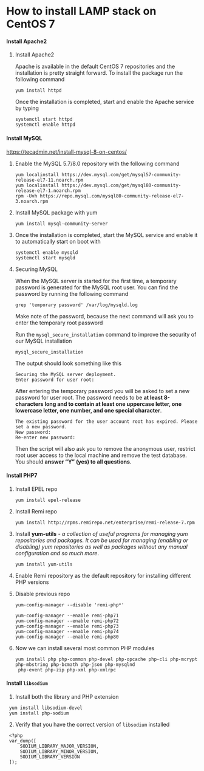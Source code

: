 # How to install LAMP stack on CentOS 7

#### Install Apache2

1. Install Apache2

    Apache is available in the default CentOS 7 repositories and the installation is pretty straight forward. To install the package run the following command

    `yum install httpd`
    
    Once the installation is completed, start and enable the Apache service by typing
    
    ```
   systemctl start httpd
   systemctl enable httpd
   ```
   
#### Install MySQL
https://tecadmin.net/install-mysql-8-on-centos/

1. Enable the MySQL 5.7/8.0 repository with the following command

   ```
   yum localinstall https://dev.mysql.com/get/mysql57-community-release-el7-11.noarch.rpm
   yum localinstall https://dev.mysql.com/get/mysql80-community-release-el7-1.noarch.rpm
   rpm -Uvh https://repo.mysql.com/mysql80-community-release-el7-3.noarch.rpm
   ```
    
2. Install MySQL package with yum 
    
    `yum install mysql-community-server`
    
3. Once the installation is completed, start the MySQL service and enable it to automatically start on boot with

    ```
    systemctl enable mysqld
    systemctl start mysqld
    ```
4. Securing MySQL

    When the MySQL server is started for the first time, a temporary password is generated for the MySQL root user. You can find the password by running the following command
    
    `grep 'temporary password' /var/log/mysqld.log`
    
    Make note of the password, because the next command will ask you to enter the temporary root password
    
    Run the `mysql_secure_installation` command to improve the security of our MySQL installation
    
    `mysql_secure_installation`
    
    The output should look something like this
    
    ```
   Securing the MySQL server deployment.
   Enter password for user root:
   ```
   
   After entering the temporary password you will be asked to set a new password for user root. The password needs to
    be **at least 8-characters long and to contain at least one uppercase letter, one lowercase letter, one number, and one special character**.
    
    ```
   The existing password for the user account root has expired. Please set a new password.
   New password:
   Re-enter new password:
   ```
   
   Then the script will also ask you to remove the anonymous user, restrict root user access to the local machine and
    remove the test database. You should **answer “Y” (yes) to all questions**.

#### Install PHP7

1. Install EPEL repo

    `yum install epel-release`

2. Install Remi repo

    `yum install http://rpms.remirepo.net/enterprise/remi-release-7.rpm`

3. Install **yum-utils** - _a collection of useful programs for managing yum repositories and packages. It can be used
 for managing (enabling or disabling) yum repositories as well as packages without any manual configuration and so much more_.
 
    `yum install yum-utils`
 
 4. Enable Remi repository as the default repository for installing different PHP versions

 5. Disable previous repo 
    ```
    yum-config-manager --disable 'remi-php*'
    ```
 
    ```
    yum-config-manager --enable remi-php71
    yum-config-manager --enable remi-php72
    yum-config-manager --enable remi-php73
    yum-config-manager --enable remi-php74
    yum-config-manager --enable remi-php80
    ```
 
 6. Now we can install several most common PHP modules
 
    ```
    yum install php php-common php-devel php-opcache php-cli php-mcrypt php-mbstring php-bcmath php-json php-mysqlnd
     php-event php-zip php-xml php-xmlrpc
    ```
    
 #### Install `libsodium`
 
 1. Install both the library and PHP extension
  
   ```
    yum install libsodium-devel
    yum install php-sodium
   ```
    
 2. Verify that you have the correct version of `libsodium` installed
 
   
   ```
    <?php
    var_dump([
        SODIUM_LIBRARY_MAJOR_VERSION,
        SODIUM_LIBRARY_MINOR_VERSION,
        SODIUM_LIBRARY_VERSION
    ]);
  ```
  
